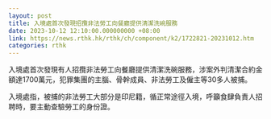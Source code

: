 ```yaml
---
layout: post
title: 入境處首次發現招攬非法勞工向餐廳提供清潔洗碗服務
date: 2023-10-12 12:10:00.000000000 +08:00
link: https://news.rthk.hk/rthk/ch/component/k2/1722821-20231012.htm
categories: rthk
---
```


入境處首次發現有人招攬非法勞工向餐廳提供清潔洗碗服務，涉案外判清潔合約金額達1700萬元，犯罪集團的主腦、骨幹成員、非法勞工及僱主等30多人被捕。

入境處指，被捕的非法勞工大部分是印尼籍，循正常途徑入境，呼籲食肆負責人招聘時，要主動查驗勞工的身份證。
